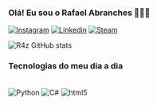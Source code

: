 
### Olá! Eu sou o Rafael Abranches  👑🇧🇷

[![Instagram](https://img.shields.io/badge/Instagram-E4405F?style=for-the-badge&logo=instagram&logoColor=white)](https://www.instagram.com/r4f4elz/)
[![Linkedin](https://img.shields.io/badge/LinkedIn-0077B5?style=for-the-badge&logo=linkedin&logoColor=white)](https://www.linkedin.com/in/rafael-ferreira-abranches-308514247/)
[![Steam](https://img.shields.io/badge/Steam-000000?style=for-the-badge&logo=steam&logoColor=white)](https://steamcommunity.com/id/R4F4ELZ1N/)

![R4z GitHub stats](https://github-readme-stats.vercel.app/api?username=DevR4z&show_icons=true&theme=radical)

### Tecnologias do meu dia a dia

<div style="display: inline_block"><br/>
 <img align=center alt="Python" src="https://img.shields.io/badge/Python-14354C?style=for-the-badge&logo=python&logoColor=white">
 <img align=center alt="C#" src="https://img.shields.io/badge/C%23-239120?style=for-the-badge&logo=c-sharp&logoColor=white">
 <img align=center alt="html5" src="https://img.shields.io/badge/HTML5-E34F26?style=for-the-badge&logo=html5&logoColor=white">
</div>
